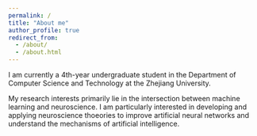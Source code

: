 ```yaml
---
permalink: /
title: "About me"
author_profile: true
redirect_from: 
  - /about/
  - /about.html
---
```


I am currently a 4th-year undergraduate student in the Department of Computer Science and Technology at the Zhejiang University.

My research interests primarily lie in the intersection between machine learning and neuroscience. I am particularly interested in developing and applying neuroscience thoeories to improve artificial neural networks and understand the mechanisms of artificial intelligence.
